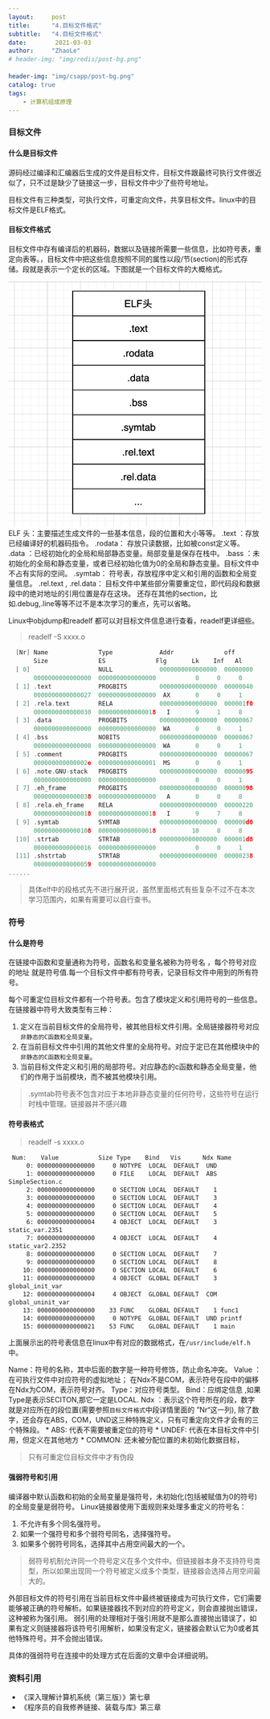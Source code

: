 ```yaml
---
layout:     post
title:      "4.目标文件格式"
subtitle:   "4.目标文件格式"
date:        2021-03-03
author:     "ZhaoLe"
# header-img: "img/redis/post-bg.png"

header-img: "img/csapp/post-bg.png"
catalog: true
tags:
    - 计算机组成原理
---
```


### 目标文件

#### 什么是目标文件
源码经过编译和汇编器后生成的文件是目标文件，目标文件跟最终可执行文件很近似了，只不过是缺少了链接这一步，目标文件中少了些符号地址。

目标文件有三种类型，可执行文件，可重定向文件，共享目标文件。linux中的目标文件是ELF格式。

#### 目标文件格式
目标文件中存有编译后的机器码，数据以及链接所需要一些信息，比如符号表，重定向表等。，目标文件中把这些信息按照不同的属性以段/节(section)的形式存储。段就是表示一个定长的区域。下图就是一个目标文件的大概格式。

![1](/img/csapp/static_link/1.png)
ELF 头：主要描述生成文件的一些基本信息，段的位置和大小等等。
.text ：存放已经编译好的机器码指令。
.rodata： 存放只读数据，比如被const定义等。
.data ：已经初始化的全局和局部静态变量。局部变量是保存在栈中。
.bass ：未初始化的全局和静态变量，或者已经初始化值为0的全局和静态变量。目标文件中不占有实际的空间。
.symtab： 符号表，存放程序中定义和引用的函数和全局变量信息。
.rel.text  , .rel.data：  目标文件中某些部分需要重定位，即代码段和数据段中的绝对地址的引用位置是存在这块。
 还存在其他的section，比如.debug,.line等等不过不是本次学习的重点，先可以省略。

Linux中objdump和readelf 都可以对目标文件信息进行查看，readelf更详细些。

> readelf -S xxxx.o  

```c
  [Nr] Name              Type             Addr              off
       Size              ES              Flg       Lk    Inf   Al
  [ 0]                   NULL             0000000000000000  00000000
       0000000000000000  0000000000000000           0     0     0
  [ 1] .text             PROGBITS         0000000000000000  00000040
       0000000000000027  0000000000000000  AX       0     0     1
  [ 2] .rela.text        RELA             0000000000000000  000001f0
       0000000000000030  0000000000000018   I       9     1     8
  [ 3] .data             PROGBITS         0000000000000000  00000067
       0000000000000000  0000000000000000  WA       0     0     1
  [ 4] .bss              NOBITS           0000000000000000  00000067
       0000000000000000  0000000000000000  WA       0     0     1
  [ 5] .comment          PROGBITS         0000000000000000  00000067
       000000000000002e  0000000000000001  MS       0     0     1
  [ 6] .note.GNU-stack   PROGBITS         0000000000000000  00000095
       0000000000000000  0000000000000000           0     0     1
  [ 7] .eh_frame         PROGBITS         0000000000000000  00000098
       0000000000000038  0000000000000000   A       0     0     8
  [ 8] .rela.eh_frame    RELA             0000000000000000  00000220
       0000000000000018  0000000000000018   I       9     7     8
  [ 9] .symtab           SYMTAB           0000000000000000  000000d0
       0000000000000108  0000000000000018          10     8     8
  [10] .strtab           STRTAB           0000000000000000  000001d8
       0000000000000016  0000000000000000           0     0     1
  [11] .shstrtab         STRTAB           0000000000000000  00000238
       0000000000000059  0000000000000000  
......
```

> 具体elf中的段格式先不进行展开说，虽然里面格式有些复杂不过不在本次学习范围内，如果有需要可以自行查书。  

### 符号

#### 什么是符号
在链接中函数和变量通称为符号，函数名和变量名被称为符号名 ，每个符号对应的地址 就是符号值.每一个目标文件中都有符号表，记录目标文件中用到的所有符号。

每个可重定位目标文件都有一个符号表。包含了模块定义和引用符号的一些信息。
在链接器中符号大致类型有三种：
1. 定义在当前目标文件的全局符号，被其他目标文件引用。全局链接器符号对应`非静态的C函数和全局变量`。
2. 在当前目标文件中引用的其他文件里的全局符号。对应于定已在其他模块中的`非静态的C函数和全局变量`。
3. 当前目标文件定义和引用的局部符号。对应静态的c函数和静态全局变量，他们的作用于当前模块，而不被其他模块引用。

> .symtab符号表不包含对应于本地非静态变量的任何符号，这些符号在运行时栈中管理。链接器并不感兴趣  

#### 符号表格式

> readelf -s xxxx.o  

```
 Num:    Value         	 Size Type    Bind   Vis      Ndx Name
     0: 0000000000000000     0 NOTYPE  LOCAL  DEFAULT  UND 
     1: 0000000000000000     0 FILE    LOCAL  DEFAULT  ABS SimpleSection.c
     2: 0000000000000000     0 SECTION LOCAL  DEFAULT    1 
     3: 0000000000000000     0 SECTION LOCAL  DEFAULT    3 
     4: 0000000000000000     0 SECTION LOCAL  DEFAULT    4 
     5: 0000000000000000     0 SECTION LOCAL  DEFAULT    5 
     6: 0000000000000004     4 OBJECT  LOCAL  DEFAULT    3 static_var.2351
     7: 0000000000000000     4 OBJECT  LOCAL  DEFAULT    4 static_var2.2352
     8: 0000000000000000     0 SECTION LOCAL  DEFAULT    7 
     9: 0000000000000000     0 SECTION LOCAL  DEFAULT    8 
    10: 0000000000000000     0 SECTION LOCAL  DEFAULT    6 
    11: 0000000000000000     4 OBJECT  GLOBAL DEFAULT    3 global_init_var
    12: 0000000000000004     4 OBJECT  GLOBAL DEFAULT  COM global_uninit_var
    13: 0000000000000000    33 FUNC    GLOBAL DEFAULT    1 func1
    14: 0000000000000000     0 NOTYPE  GLOBAL DEFAULT  UND printf
    15: 0000000000000021    53 FUNC    GLOBAL DEFAULT    1 main
```

上面展示出的符号表信息在linux中有对应的数据格式，在`/usr/include/elf.h`中。

Name：符号的名称，其中后面的数字是一种符号修饰，防止命名冲突。
Value ： 在可执行文件中对应符号的虚拟地址；
		在Ndx不是COM，表示符号在段中的偏移
		在Ndx为COM，表示符号对齐。
Type：对应符号类型。
Bind：应绑定信息  ,如果Type是表示SECITON,那它一定是LOCAL.
Ndx ：表示这个符号所在的段，数字就是对应所在的段位置(需要参照`目标文件格式`中段详情里面的 ”Nr“这一列),
		除了数字，还会存在ABS，COM，UND这三种特殊定义，只有可重定向文件才会有的三个特殊段。
		* ABS: 代表不需要被重定位的符号
		* UNDEF: 代表在本目标文件中引用，但定义在其他地方
		* COMMON: 还未被分配位置的未初始化数据目标，

> 只有可重定位目标文件中才有伪段  

#### 强弱符号和引用
编译器中默认函数和初始的全局变量是强符号，未初始化(包括被赋值为0的符号)的全局变量是弱符号。
Linux链接器使用下面规则来处理多重定义的符号名：
1. 不允许有多个同名强符号。
2. 如果一个强符号和多个弱符号同名，选择强符号。
3. 如果多个弱符号同名，选择其中占用空间最大的一个。

> 弱符号机制允许同一个符号定义在多个文件中。但链接器本身不支持符号类型，所以如果出现同一个符号被定义成多个类型，链接器会选择占用空间最大的。  

外部目标文件的符号引用在当前目标文件中最终被链接成为可执行文件，它们需要能够被正确的符号解析。如果链接器找不到对应的符号定义，则会直接抛出错误，这种被称为强引用。
弱引用的处理相对于强引用就不是那么直接抛出错误了，如果有定义则链接器将该符号引用解析，如果没有定义，链接器会默认它为0或者其他特殊符号。并不会抛出错误。


具体的强弱符号在连接中的处理方式在后面的文章中会详细说明。


###  资料引用 
* 《深入理解计算机系统（第三版）》第七章
* 《程序员的自我修养链接、装载与库》第三章


